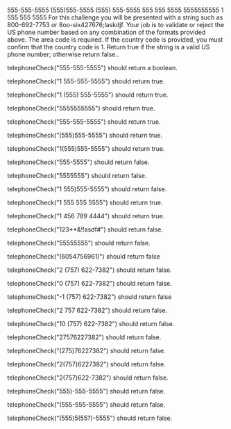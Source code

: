 

555-555-5555
(555)555-5555
(555) 555-5555
555 555 5555
5555555555
1 555 555 5555
For this challenge you will be presented with a string such as 800-692-7753 or 
8oo-six427676;laskdjf. Your job is to validate or reject the US phone number 
based on any combination of the formats provided above. The area code is 
required. If the country code is provided, you must confirm that the country 
code is 1. Return true if the string is a valid US phone number; otherwise 
return false..

telephoneCheck("555-555-5555") should return a boolean.

telephoneCheck("1 555-555-5555") should return true.

telephoneCheck("1 (555) 555-5555") should return true.

telephoneCheck("5555555555") should return true.

telephoneCheck("555-555-5555") should return true.

telephoneCheck("(555)555-5555") should return true.

telephoneCheck("1(555)555-5555") should return true.

telephoneCheck("555-5555") should return false.

telephoneCheck("5555555") should return false.

telephoneCheck("1 555)555-5555") should return false.

telephoneCheck("1 555 555 5555") should return true.

telephoneCheck("1 456 789 4444") should return true.

telephoneCheck("123**&!!asdf#") should return false.

telephoneCheck("55555555") should return false.

telephoneCheck("(6054756961)") should return false

telephoneCheck("2 (757) 622-7382") should return false.

telephoneCheck("0 (757) 622-7382") should return false.

telephoneCheck("-1 (757) 622-7382") should return false

telephoneCheck("2 757 622-7382") should return false.

telephoneCheck("10 (757) 622-7382") should return false.

telephoneCheck("27576227382") should return false.

telephoneCheck("(275)76227382") should return false.

telephoneCheck("2(757)6227382") should return false.

telephoneCheck("2(757)622-7382") should return false.

telephoneCheck("555)-555-5555") should return false.

telephoneCheck("(555-555-5555") should return false.

telephoneCheck("(555)5(55?)-5555") should return false.

